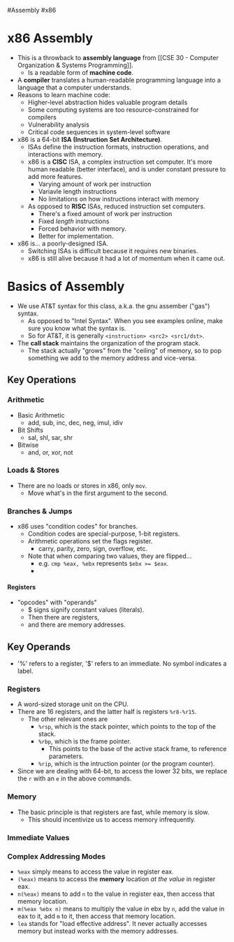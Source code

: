 #Assembly #x86
# x86 Assembly
- This is a throwback to **assembly language** from [[CSE 30 - Computer Organization & Systems Programming]].
	- Is a readable form of **machine code**.
- A **compiler** translates a human-readable programming language into a language that a computer understands.
- Reasons to learn machine code:
	- Higher-level abstraction hides valuable program details
	- Some computing systems are too resource-constrained for compilers
	- Vulnerability analysis
	- Critical code sequences in system-level software
- x86 is a 64-bit **ISA (Instruction Set Architecture)**.
	- ISAs define the instruction formats, instruction operations, and interactions with memory.
	- x86 is a **CISC** ISA, a complex instruction set computer. It's more human readable (better interface), and is under constant pressure to add more features.
		- Varying amount of work per instruction
		- Variavle length instructions
		- No limitations on how instructions interact with memory
	- As opposed to **RISC** ISAs, reduced instruction set computers. 
		- There's a fixed amount of work per instruction
		- Fixed *length* instructions
		- Forced behavior with memory.
		- Better for implementation.
- x86 is... a poorly-designed ISA.
	- Switching ISAs is difficult because it requires new binaries.
	- x86 is still alive because it had a lot of momentum when it came out.

# Basics of Assembly
- We use AT&T syntax for this class, a.k.a. the gnu assember ("gas") syntax.
	- As opposed to "Intel Syntax". When you see examples online, make sure you know what the syntax is.
	- So for AT&T, it is generally `<instruction> <src2> <src1/dst>`.
- The **call stack** maintains the organization of the program stack.
	- The stack actually "grows" from the "ceiling" of memory, so to pop something we add to the memory address and vice-versa.
## Key Operations
### Arithmetic
- Basic Arithmetic
	- add, sub, inc, dec, neg, imul, idiv
- Bit Shifts
	- sal, shl, sar, shr
- Bitwise
	- and, or, xor, not
### Loads & Stores
- There are no loads or stores in x86, only `mov`.
	- Move what's in the first argument to the second.
### Branches & Jumps
- x86 uses "condition codes" for branches.
	- Condition codes are special-purpose, 1-bit registers.
	- Arithmetic operations set the flags register.
		- carry, parity, zero, sign, overflow, etc.
	- Note that when comparing two values, they are flipped...
		- e.g. `cmp %eax, %ebx` represents `$ebx >= $eax`.
		- 


#### Registers
- "opcodes" with "operands"
	- $ signs signify constant values (literals).
	- Then there are registers,
	- and there are memory addresses.

## Key Operands
- '%' refers to a register, '$' refers to an immediate. No symbol indicates a label.
### Registers
- A word-sized storage unit on the CPU.
- There are 16 registers, and the latter half is registers  `%r8-%r15`.
	- The other relevant ones are
		- `%rsp`, which is the stack pointer, which points to the top of the stack.
		- `%rbp`, which is the frame pointer.
			- This points to the base of the active stack frame, to reference parameters.
		- `%rip`, which is the intruction pointer (or the program counter).
- Since we are dealing with 64-bit, to access the lower 32 bits, we replace the `r` with an `e` in the above commands.
### Memory
- The basic principle is that registers are fast, while memory is slow.
	- This should incentivize us to access memory infrequently.
### Immediate Values
### Complex Addressing Modes
- `%eax` simply means to access the value in register eax.
- `(%eax)` means to access the **memory** location *at the value* in register eax.
- `n(%eax)` means to add `n` to the value in register eax, then access that memory location.
- `m(%eax %ebx n)` means to multiply the value in ebx by `n`, add the value in eax to it, add `m` to it, then access that memory location.
- `lea` stands for "load effective address". It never actually accesses memory but instead works with the memory addresses.